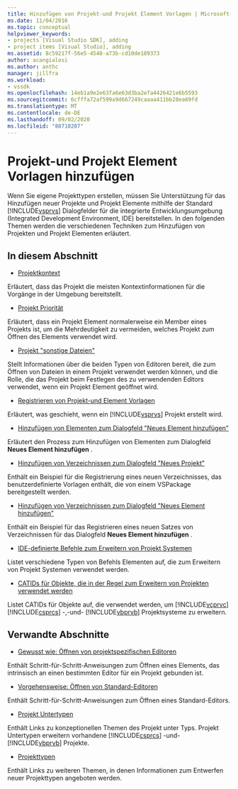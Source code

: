 ```yaml
---
title: Hinzufügen von Projekt-und Projekt Element Vorlagen | Microsoft-Dokumentation
ms.date: 11/04/2016
ms.topic: conceptual
helpviewer_keywords:
- projects [Visual Studio SDK], adding
- project items [Visual Studio], adding
ms.assetid: 8c59217f-56e5-4540-a73b-cd10de189373
author: acangialosi
ms.author: anthc
manager: jillfra
ms.workload:
- vssdk
ms.openlocfilehash: 14eb1a9e2e63fa6e63d3ba2efa4426421e6b5593
ms.sourcegitcommit: 6cfffa72af599a9d667249caaaa411bb28ea69fd
ms.translationtype: MT
ms.contentlocale: de-DE
ms.lasthandoff: 09/02/2020
ms.locfileid: "80710207"
---
```

# <a name="add-project-and-project-item-templates"></a>Projekt-und Projekt Element Vorlagen hinzufügen
Wenn Sie eigene Projekttypen erstellen, müssen Sie Unterstützung für das Hinzufügen neuer Projekte und Projekt Elemente mithilfe der Standard [!INCLUDE[vsprvs](../../code-quality/includes/vsprvs_md.md)] Dialogfelder für die integrierte Entwicklungsumgebung (Integrated Development Environment, IDE) bereitstellen. In den folgenden Themen werden die verschiedenen Techniken zum Hinzufügen von Projekten und Projekt Elementen erläutert.

## <a name="in-this-section"></a>In diesem Abschnitt
- [Projektkontext](../../extensibility/internals/project-context.md)

 Erläutert, dass das Projekt die meisten Kontextinformationen für die Vorgänge in der Umgebung bereitstellt.

- [Projekt Priorität](../../extensibility/internals/project-priority.md)

 Erläutert, dass ein Projekt Element normalerweise ein Member eines Projekts ist, um die Mehrdeutigkeit zu vermeiden, welches Projekt zum Öffnen des Elements verwendet wird.

- [Projekt "sonstige Dateien"](../../extensibility/internals/miscellaneous-files-project.md)

 Stellt Informationen über die beiden Typen von Editoren bereit, die zum Öffnen von Dateien in einem Projekt verwendet werden können, und die Rolle, die das Projekt beim Festlegen des zu verwendenden Editors verwendet, wenn ein Projekt Element geöffnet wird.

- [Registrieren von Projekt-und Element Vorlagen](../../extensibility/internals/registering-project-and-item-templates.md)

 Erläutert, was geschieht, wenn ein [!INCLUDE[vsprvs](../../code-quality/includes/vsprvs_md.md)] Projekt erstellt wird.

- [Hinzufügen von Elementen zum Dialogfeld "Neues Element hinzufügen"](../../extensibility/internals/adding-items-to-the-add-new-item-dialog-boxes.md)

 Erläutert den Prozess zum Hinzufügen von Elementen zum Dialogfeld **Neues Element hinzufügen** .

- [Hinzufügen von Verzeichnissen zum Dialogfeld "Neues Projekt"](../../extensibility/internals/adding-directories-to-the-new-project-dialog-box.md)

 Enthält ein Beispiel für die Registrierung eines neuen Verzeichnisses, das benutzerdefinierte Vorlagen enthält, die von einem VSPackage bereitgestellt werden.

- [Hinzufügen von Verzeichnissen zum Dialogfeld "Neues Element hinzufügen"](../../extensibility/internals/adding-directories-to-the-add-new-item-dialog-box.md)

 Enthält ein Beispiel für das Registrieren eines neuen Satzes von Verzeichnissen für das Dialogfeld **Neues Element hinzufügen** .

- [IDE-definierte Befehle zum Erweitern von Projekt Systemen](../../extensibility/internals/ide-defined-commands-for-extending-project-systems.md)

 Listet verschiedene Typen von Befehls Elementen auf, die zum Erweitern von Projekt Systemen verwendet werden.

- [CATIDs für Objekte, die in der Regel zum Erweitern von Projekten verwendet werden](../../extensibility/internals/catids-for-objects-that-are-typically-used-to-extend-projects.md)

 Listet CATIDs für Objekte auf, die verwendet werden, um [!INCLUDE[vcprvc](../../code-quality/includes/vcprvc_md.md)] [!INCLUDE[csprcs](../../data-tools/includes/csprcs_md.md)] -,-und- [!INCLUDE[vbprvb](../../code-quality/includes/vbprvb_md.md)] Projektsysteme zu erweitern.

## <a name="related-sections"></a>Verwandte Abschnitte
- [Gewusst wie: Öffnen von projektspezifischen Editoren](../../extensibility/how-to-open-project-specific-editors.md)

 Enthält Schritt-für-Schritt-Anweisungen zum Öffnen eines Elements, das intrinsisch an einen bestimmten Editor für ein Projekt gebunden ist.

- [Vorgehensweise: Öffnen von Standard-Editoren](../../extensibility/how-to-open-standard-editors.md)

 Enthält Schritt-für-Schritt-Anweisungen zum Öffnen eines Standard-Editors.

- [Projekt Untertypen](../../extensibility/internals/project-subtypes.md)

 Enthält Links zu konzeptionellen Themen des Projekt unter Typs. Projekt Untertypen erweitern vorhandene [!INCLUDE[csprcs](../../data-tools/includes/csprcs_md.md)] -und- [!INCLUDE[vbprvb](../../code-quality/includes/vbprvb_md.md)] Projekte.

- [Projekttypen](../../extensibility/internals/project-types.md)

 Enthält Links zu weiteren Themen, in denen Informationen zum Entwerfen neuer Projekttypen angeboten werden.
